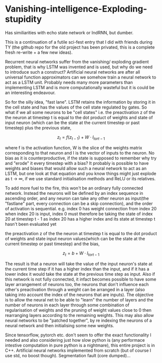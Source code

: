 # Vanishing-intelligence-Exploding-stupidity
Has similiarities with echo state network or IndRNN, but dumber.

This is a continuation of a futile sci-fest entry that I did with friends during TY (the github repo for the old project has been privated, this is a complete fresh re-write + a few new ideas).

Recurrent neural networks suffer from the vanishing/ exploding gradient problem, that is why LSTM was invented and is used, but why do we need to introduce such a construct? Artificial neural networks are after all universal function approximators can we somehow train a neural network to act as a LSTM unit. Probably needs many more parameters than implementing LSTM and is more computationally wasteful but it is could be an interesting endeavour.

So for the silly idea, "fast lane". 
LSTM retains the information by storing it in the cell state and has the values of the cell state regulated by gates. So what if we all some neurons to be "cell states" i.e. the preactivation z of the the neuron at timestep t is equal to the dot product of weights and state of input neuron (which can be the state at the current timestep or past timestep) plus the previous state,
```math
z_t = f(z_{t-1}) + W \cdot I_{t or t-1}
```
where f is the activation function, W is the slice of the weights matrix corresponding to that neuron and I is the vector of inputs to the neuron. No bias as it is counterproductive, if the state is supposed to remember why try and "erode" it every timestep with a bias?
It probably is possible to have weights and biases that would allow such a neural network to act as an LSTM, but one look at that equation and you know things might just explode as t -> ∞, if we use standard initialisation methods and ReLU or its relatives. 

To add more fuel to the fire, this won't be an ordinary fully connected network. Instead the neurons will be defined by an index sequence in ascending order, and any neuron can take any other neuron as input(the "fastlane" part, every connection can be a skip connection), and the order of activation is sequential. e.g. index 0 has weight connection from index 20 when index 20 is input, index 0 must therefore be taking the state of index 20 at timestep t - 1 as index 20 has a higher index and its state at timestep t hasn't been evaluated yet

the preactivation z of the the neuron at timestep t is equal to the dot product of weights and state input neuron values(which can be the state at the current timestep or past timestep) and the bias,
```math
z_t = b + W \cdot I_{t or t-1}
```
The result is that a neuron will take the value of the input neuron's state at the current time step if it has a higher index than the input, and if it has a lower index it would take the state at the previous time step as input. Also if this network is not fully connected, it infact becomes possible to have some layer arrangement of neurons too, the neurons that don't influence each other's preactivation through a weight can be arranged in a layer (also taking into account the index of the neurons that are inputs). The objective is to allow the neural net to be able to "learn" the number of layers and the number of neurons in each layer through some combination of regularisation of weights and the pruning of weight values close to 0 then rearranging layers according to the remaining weights. This may also allow neural networks to be "patched together", by re indexing the neurons of a neural network and then initialising some new weights.

Since tensorflow, pytorch etc. don't seem to offer the exact functionality I needed and also considering just how slow python is (any performace intestive computation in pure python is a nightmare), this entire project is in C++. Artificial neural networks implemented from scratch (but of course I use std, no boost though). 
Segmentation fault (core dumped)...
